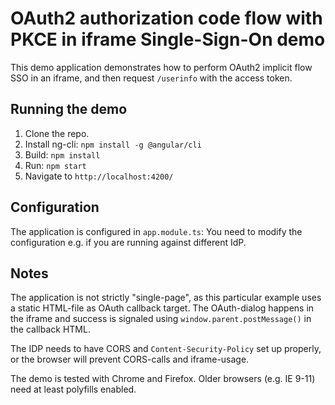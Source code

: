 # OAuth2 authorization code flow with PKCE in iframe Single-Sign-On demo

This demo application demonstrates how to perform OAuth2 implicit flow SSO in an
iframe, and then request `/userinfo` with the access token.

## Running the demo

1. Clone the repo.
2. Install ng-cli: `npm install -g @angular/cli`
3. Build: `npm install`
4. Run: `npm start`
5. Navigate to `http://localhost:4200/`


## Configuration

The application is configured in `app.module.ts`: You need to modify the
configuration e.g. if you are running against different IdP.


## Notes

The application is not strictly "single-page", as this particular example uses a
static HTML-file as OAuth callback target. The OAuth-dialog happens in the iframe
and success is signaled using `window.parent.postMessage()` in the callback HTML.

The IDP needs to have CORS and `Content-Security-Policy` set up properly, or the
browser will prevent CORS-calls and iframe-usage.

The demo is tested with Chrome and Firefox. Older browsers (e.g. IE 9-11) need at
least polyfills enabled.
